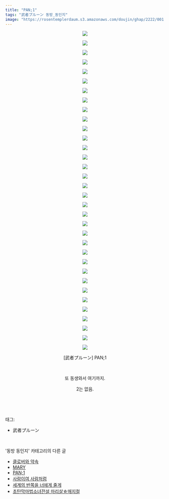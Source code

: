 ```yaml
---
title: "PAN;1"
tags: "武者プルーン 동방_동인지"
image: "https://rosentemplerdaum.s3.amazonaws.com/doujin/ghap/2222/001.jpg"
---
```

<div class="article">
<p style="text-align: center; clear: none; float: none;"><img src="{{ site.imgserver10 }}/ghap/2222/001.jpg"/></p>
<p style="text-align: center; clear: none; float: none;"><img src="{{ site.imgserver10 }}/ghap/2222/002.jpg"/></p>
<p style="text-align: center; clear: none; float: none;"><img src="{{ site.imgserver10 }}/ghap/2222/003.jpg"/></p>
<p style="text-align: center; clear: none; float: none;"><img src="{{ site.imgserver10 }}/ghap/2222/004.jpg"/></p>
<p style="text-align: center; clear: none; float: none;"><img src="{{ site.imgserver10 }}/ghap/2222/005.jpg"/></p>
<p style="text-align: center; clear: none; float: none;"><img src="{{ site.imgserver10 }}/ghap/2222/006.jpg"/></p>
<p style="text-align: center; clear: none; float: none;"><img src="{{ site.imgserver10 }}/ghap/2222/007.jpg"/></p>
<p style="text-align: center; clear: none; float: none;"><img src="{{ site.imgserver10 }}/ghap/2222/008.jpg"/></p>
<p style="text-align: center; clear: none; float: none;"><img src="{{ site.imgserver10 }}/ghap/2222/009.jpg"/></p>
<p style="text-align: center; clear: none; float: none;"><img src="{{ site.imgserver10 }}/ghap/2222/010.jpg"/></p>
<p style="text-align: center; clear: none; float: none;"><img src="{{ site.imgserver10 }}/ghap/2222/011.jpg"/></p>
<p style="text-align: center; clear: none; float: none;"><img src="{{ site.imgserver10 }}/ghap/2222/012.jpg"/></p>
<p style="text-align: center; clear: none; float: none;"><img src="{{ site.imgserver10 }}/ghap/2222/013.jpg"/></p>
<p style="text-align: center; clear: none; float: none;"><img src="{{ site.imgserver10 }}/ghap/2222/014.jpg"/></p>
<p style="text-align: center; clear: none; float: none;"><img src="{{ site.imgserver10 }}/ghap/2222/015.jpg"/></p>
<p style="text-align: center; clear: none; float: none;"><img src="{{ site.imgserver10 }}/ghap/2222/016.jpg"/></p>
<p style="text-align: center; clear: none; float: none;"><img src="{{ site.imgserver10 }}/ghap/2222/017.jpg"/></p>
<p style="text-align: center; clear: none; float: none;"><img src="{{ site.imgserver10 }}/ghap/2222/018.jpg"/></p>
<p style="text-align: center; clear: none; float: none;"><img src="{{ site.imgserver10 }}/ghap/2222/019.jpg"/></p>
<p style="text-align: center; clear: none; float: none;"><img src="{{ site.imgserver10 }}/ghap/2222/020.jpg"/></p>
<p style="text-align: center; clear: none; float: none;"><img src="{{ site.imgserver10 }}/ghap/2222/021.jpg"/></p>
<p style="text-align: center; clear: none; float: none;"><img src="{{ site.imgserver10 }}/ghap/2222/022.jpg"/></p>
<p style="text-align: center; clear: none; float: none;"><img src="{{ site.imgserver10 }}/ghap/2222/023.jpg"/></p>
<p style="text-align: center; clear: none; float: none;"><img src="{{ site.imgserver10 }}/ghap/2222/024.jpg"/></p>
<p style="text-align: center; clear: none; float: none;"><img src="{{ site.imgserver10 }}/ghap/2222/025.jpg"/></p>
<p style="text-align: center; clear: none; float: none;"><img src="{{ site.imgserver10 }}/ghap/2222/026.jpg"/></p>
<p style="text-align: center; clear: none; float: none;"><img src="{{ site.imgserver10 }}/ghap/2222/027.jpg"/></p>
<p style="text-align: center; clear: none; float: none;"><img src="{{ site.imgserver10 }}/ghap/2222/028.jpg"/></p>
<p style="text-align: center; clear: none; float: none;"><img src="{{ site.imgserver10 }}/ghap/2222/029.jpg"/></p>
<p style="text-align: center; clear: none; float: none;"><img src="{{ site.imgserver10 }}/ghap/2222/030.jpg"/></p>
<p style="text-align: center; clear: none; float: none;"><img src="{{ site.imgserver10 }}/ghap/2222/031.jpg"/></p>
<p style="text-align: center; clear: none; float: none;"><img src="{{ site.imgserver10 }}/ghap/2222/032.jpg"/></p>
<p style="text-align: center; clear: none; float: none;"><img src="{{ site.imgserver10 }}/ghap/2222/033.jpg"/></p>
<p style="text-align: center; clear: none; float: none;"><img src="{{ site.imgserver10 }}/ghap/2222/034.jpg"/></p>
<p style="text-align: center; clear: none; float: none;">[武者プルーン] PAN;1</p>
<p style="text-align: center; clear: none; float: none;"><br/></p>
<p style="text-align: center; clear: none; float: none;">또 동생와서 여기까지.</p>
<p style="text-align: center; clear: none; float: none;">2는 없음.</p>
<p><br/></p>
</div><br/>
<div class="tagTrail">
<p>태그: </p>
<ul>
<li>武者プルーン</li>
</ul>
</div><br/>
<div class="another">
<p>'동방 동인지' 카테고리의 다른 글</p>
<ul>
<li><a href="/ghap_2225">클로버와 약속</a></li>
<li><a href="/ghap_2224">MARY</a></li>
<li><a href="/ghap_2222">PAN;1</a></li>
<li><a href="/ghap_2221">사람이여 사람처럼</a></li>
<li><a href="/ghap_2220">세계의 반쪽을 너에게 줄게</a></li>
<li><a href="/ghap_2219">초탄막마법소녀전설 마리살☆매지컬</a></li>
</ul>
</div><br/>
<div class="cb_module cb_fluid">
<div class="cb_wrt cb_profile">
</div><!-- commentList close -->
</div><br/>
